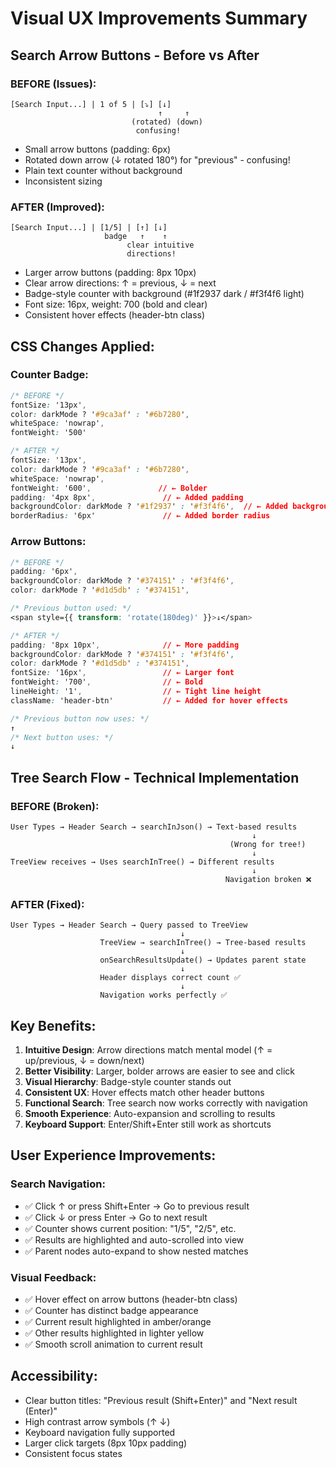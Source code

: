 # Visual UX Improvements Summary

## Search Arrow Buttons - Before vs After

### BEFORE (Issues):
```
[Search Input...] | 1 of 5 | [⤵] [↓]
                                 ↑     ↑
                           (rotated) (down)
                            confusing!
```
- Small arrow buttons (padding: 6px)
- Rotated down arrow (↓ rotated 180°) for "previous" - confusing!
- Plain text counter without background
- Inconsistent sizing

### AFTER (Improved):
```
[Search Input...] | [1/5] | [↑] [↓]
                     badge   ↑    ↑
                          clear intuitive
                          directions!
```
- Larger arrow buttons (padding: 8px 10px)
- Clear arrow directions: ↑ = previous, ↓ = next
- Badge-style counter with background (#1f2937 dark / #f3f4f6 light)
- Font size: 16px, weight: 700 (bold and clear)
- Consistent hover effects (header-btn class)

## CSS Changes Applied:

### Counter Badge:
```css
/* BEFORE */
fontSize: '13px',
color: darkMode ? '#9ca3af' : '#6b7280',
whiteSpace: 'nowrap',
fontWeight: '500'

/* AFTER */
fontSize: '13px',
color: darkMode ? '#9ca3af' : '#6b7280',
whiteSpace: 'nowrap',
fontWeight: '600',               // ← Bolder
padding: '4px 8px',               // ← Added padding
backgroundColor: darkMode ? '#1f2937' : '#f3f4f6',  // ← Added background
borderRadius: '6px'               // ← Added border radius
```

### Arrow Buttons:
```css
/* BEFORE */
padding: '6px',
backgroundColor: darkMode ? '#374151' : '#f3f4f6',
color: darkMode ? '#d1d5db' : '#374151',

/* Previous button used: */
<span style={{ transform: 'rotate(180deg)' }}>↓</span>

/* AFTER */
padding: '8px 10px',              // ← More padding
backgroundColor: darkMode ? '#374151' : '#f3f4f6',
color: darkMode ? '#d1d5db' : '#374151',
fontSize: '16px',                 // ← Larger font
fontWeight: '700',                // ← Bold
lineHeight: '1',                  // ← Tight line height
className: 'header-btn'           // ← Added for hover effects

/* Previous button now uses: */
↑
/* Next button uses: */
↓
```

## Tree Search Flow - Technical Implementation

### BEFORE (Broken):
```
User Types → Header Search → searchInJson() → Text-based results
                                                      ↓
                                                 (Wrong for tree!)
                                                      ↓
TreeView receives → Uses searchInTree() → Different results
                                                      ↓
                                                Navigation broken ❌
```

### AFTER (Fixed):
```
User Types → Header Search → Query passed to TreeView
                                      ↓
                    TreeView → searchInTree() → Tree-based results
                                      ↓
                    onSearchResultsUpdate() → Updates parent state
                                      ↓
                    Header displays correct count ✅
                                      ↓
                    Navigation works perfectly ✅
```

## Key Benefits:

1. **Intuitive Design**: Arrow directions match mental model (↑ = up/previous, ↓ = down/next)
2. **Better Visibility**: Larger, bolder arrows are easier to see and click
3. **Visual Hierarchy**: Badge-style counter stands out
4. **Consistent UX**: Hover effects match other header buttons
5. **Functional Search**: Tree search now works correctly with navigation
6. **Smooth Experience**: Auto-expansion and scrolling to results
7. **Keyboard Support**: Enter/Shift+Enter still work as shortcuts

## User Experience Improvements:

### Search Navigation:
- ✅ Click ↑ or press Shift+Enter → Go to previous result
- ✅ Click ↓ or press Enter → Go to next result  
- ✅ Counter shows current position: "1/5", "2/5", etc.
- ✅ Results are highlighted and auto-scrolled into view
- ✅ Parent nodes auto-expand to show nested matches

### Visual Feedback:
- ✅ Hover effect on arrow buttons (header-btn class)
- ✅ Counter has distinct badge appearance
- ✅ Current result highlighted in amber/orange
- ✅ Other results highlighted in lighter yellow
- ✅ Smooth scroll animation to current result

## Accessibility:

- Clear button titles: "Previous result (Shift+Enter)" and "Next result (Enter)"
- High contrast arrow symbols (↑ ↓)
- Keyboard navigation fully supported
- Larger click targets (8px 10px padding)
- Consistent focus states
